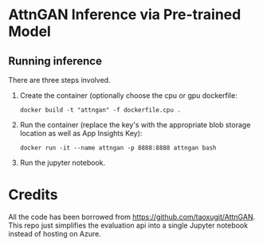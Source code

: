 # AttnGAN Inference via Pre-trained Model

## Running inference
There are three steps involved.
1. Create the container (optionally choose the cpu or gpu dockerfile: 
   ```
   docker build -t "attngan" -f dockerfile.cpu .
   ``` 
2. Run the container (replace the key's with the appropriate blob storage location as well as App Insights Key): 
    ```
    docker run -it --name attngan -p 8888:8888 attngan bash
    ```
3. Run the jupyter notebook. 

# Credits
All the code has been borrowed from https://github.com/taoxugit/AttnGAN.
This repo just simplifies the evaluation api into a single Jupyter notebook instead of hosting on Azure.


